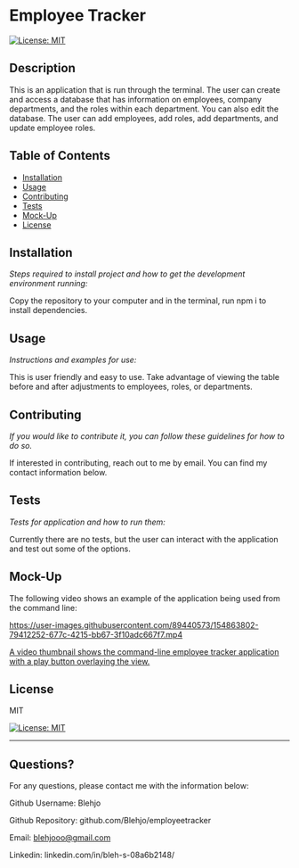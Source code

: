 # Employee Tracker
  [![License: MIT](https://img.shields.io/badge/License-MIT-yellow.svg)](https://opensource.org/licenses/MIT)
  
  
  ## Description 
  
  
  This is an application that is run through the terminal.  The user can create and access a database that has information on employees, company departments, and the roles within each department.  You can also edit the database. The user can add employees, add roles, add departments, and update employee roles.
  ## Table of Contents
  * [Installation](#installation)
  * [Usage](#usage)
  * [Contributing](#contributing)
  * [Tests](#tests)
  * [Mock-Up](#mock-up)
  * [License](#license)
  
  ## Installation
  
  *Steps required to install project and how to get the development environment running:*
  
  Copy the repository to your computer and in the terminal, run npm i to install dependencies.
  
  ## Usage 
  
  *Instructions and examples for use:*
  
  This is user friendly and easy to use.  Take advantage of viewing the table before and after adjustments to employees, roles, or departments.
  
  ## Contributing
  
  *If you would like to contribute it, you can follow these guidelines for how to do so.*
  
  If interested in contributing, reach out to me by email. You can find my contact information below.
  
  ## Tests
  
  *Tests for application and how to run them:*
  
  Currently there are no tests, but the user can interact with the application and test out some of the options.

  ## Mock-Up


  The following video shows an example of the application being used from the command line:

https://user-images.githubusercontent.com/89440573/154863802-79412252-677c-4215-bb67-3f10adc667f7.mp4



  [A video thumbnail shows the command-line employee tracker application with a play button overlaying the view.](https://watch.screencastify.com/v/UejLpNtaNS1WMmHz79wE)
  
  
  ## License
  
  
  MIT

  [![License: MIT](https://img.shields.io/badge/License-MIT-yellow.svg)](https://opensource.org/licenses/MIT)

  
  ---
  
  ## Questions?
  
  
  For any questions, please contact me with the information below:
  
  
  Github Username: Blehjo

  Github Repository: github.com/Blehjo/employeetracker

  Email: blehjooo@gmail.com

  Linkedin: linkedin.com/in/bleh-s-08a6b2148/

  
